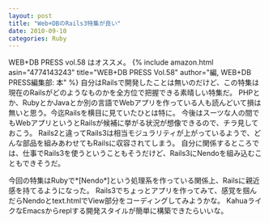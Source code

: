 ```yaml
---
layout: post
title: "Web+DBのRails3特集が良い"
date: 2010-09-10
categories: Ruby
---
```

WEB+DB PRESS vol.58 はオススメ。
 {% include amazon.html asin="4774143243" title="WEB+DB PRESS Vol.58" author="編, WEB+DB PRESS編集部: 本" %}
自分はRailsで開発したことは無いのだけど、この特集は現在のRailsがどのようなものかを全方位で把握できる素晴しい特集だ。
PHPとか、RubyとかJavaとか別の言語でWebアプリを作っている人も読んどいて損は無いと思う。今迄Railsを横目に見ていたひとは特に。
今後はスーツな人の間でもWebアプリというとRailsが候補に挙がる状況が想像できるので、チラ見しておこう。
Rails2と違ってRails3は相当モジュラリティが上がっているようで、どんな部品を組みあわせてもRailsに収容されてしまう。
自分に関係するところでは、仕事でRails3を使うということもそうだけど、Rails3にNendoを組み込むこともできそうだ。

今回の特集はRubyで*[Nendo*]という処理系を作っている関係上、Railsに親近感を持てるようになった。
Rails3でちょっとアプリを作ってみて、感覚を掴んだらNendoとtext.htmlでView部分をコーディングしてみようかな。
KahuaライクなEmacsからreplする開発スタイルが簡単に構築できたらいいな。
